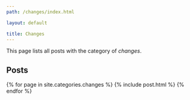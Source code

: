 ```yaml
---
path: /changes/index.html

layout: default

title: Changes
---
```


This page lists all posts with the category of _changes_.

Posts
-----

{% for page in site.categories.changes %}
    {% include post.html %}
{% endfor %}
